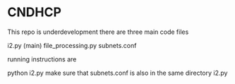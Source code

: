 # CNDHCP
This repo is underdevelopment
there are three main code files

i2.py (main)
file_processing.py
subnets.conf

running instructions are 

python i2.py
make sure that subnets.conf is also in the same directory i2.py
